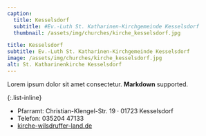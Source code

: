 ```yaml
---
caption:
  title: Kesselsdorf
  subtitle: #Ev.-Luth St. Katharinen-Kirchgemeinde Kesselsdorf
  thumbnail: /assets/img/churches/kirche_kesselsdorf.jpg

title: Kesselsdorf
subtitle: Ev.-Luth St. Katharinen-Kirchgemeinde Kesselsdorf
image: /assets/img/churches/kirche_kesselsdorf.jpg
alt: St. Katharinenkirche Kesselsdorf
---
```

Lorem ipsum dolor sit amet consectetur. **Markdown** supported.

{:.list-inline} 
- Pfarramt: Christian-Klengel-Str. 19 · 01723 Kesselsdorf
- Telefon: 035204 47133 
- <a href="https://www.kirche-wilsdruffer-land.de" target="_blank">kirche-wilsdruffer-land.de</a>
